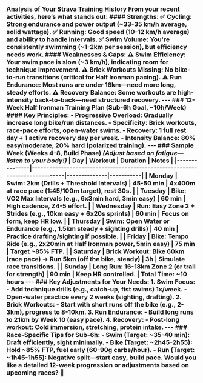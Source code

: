 ### **Analysis of Your Strava Training History** From your recent activities, here’s what stands out: #### **Strengths:** ✅ **Cycling:** Strong endurance and power output (~33-35 km/h average, solid wattage). ✅ **Running:** Good speed (10-12 km/h average) and ability to handle intervals. ✅ **Swim Volume:** You're consistently swimming (~1-2km per session), but efficiency needs work. #### **Weaknesses & Gaps:** ⚠ **Swim Efficiency:** Your swim pace is slow (~3 km/h), indicating room for technique improvement. ⚠ **Brick Workouts Missing:** No bike-to-run transitions (critical for Half Ironman pacing). ⚠ **Run Endurance:** Most runs are under 16km—need more long, steady efforts. ⚠ **Recovery Balance:** Some workouts are high-intensity back-to-back—need structured recovery. --- ### **12-Week Half Ironman Training Plan (Sub-6h Goal, ~10h/Week)** #### **Key Principles:** - **Progressive Overload:** Gradually increase long bike/run distances. - **Specificity:** Brick workouts, race-pace efforts, open-water swims. - **Recovery:** 1 full rest day + 1 active recovery day per week. - **Intensity Balance:** 80% easy/moderate, 20% hard (polarized training). --- ### **Sample Week (Weeks 4-8, Build Phase)** _(Adjust based on fatigue—listen to your body!)_ | **Day** | **Workout** | **Duration** | **Notes** | |---------------|-----------------------------------------------------------------------------|--------------|-----------| | **Monday** | **Swim:** 2km (Drills + Threshold Intervals) | 45-50 min | 4x400m at race pace (1:45/100m target), rest 30s. | | **Tuesday** | **Bike:** VO2 Max Intervals (e.g., 6x3min hard, 3min easy) | 60 min | High cadence, Z4-5 effort. | | **Wednesday** | **Run:** Easy Zone 2 + Strides (e.g., 10km easy + 6x20s sprints) | 60 min | Focus on form, keep HR low. | | **Thursday** | **Swim:** Open Water or Endurance (e.g., 1.5km steady + sighting drills) | 40 min | Practice drafting/sighting if possible. | | **Friday** | **Bike:** Tempo Ride (e.g., 2x20min at Half Ironman power, 5min easy) | 75 min | Target ~85% FTP. | | **Saturday** | **Brick Workout:** Bike 60km (race pace) → Run 5km (off the bike, steady) | 3h | Simulate race transitions. | | **Sunday** | **Long Run:** 16-18km Zone 2 (or trail for strength) | 90 min | Keep HR controlled. | **Total Time:** ~10 hours --- ### **Key Adjustments for Your Needs:** 1. **Swim Focus:** - Add **technique drills** (e.g., catch-up, fist swims) 1x/week. - Open-water practice **every 2 weeks** (sighting, drafting). 2. **Brick Workouts:** - Start with short runs off the bike (e.g., 2-3km), progress to 8-10km. 3. **Run Endurance:** - Build long runs to **21km** by Week 10 (easy pace). 4. **Recovery:** - **Post-long workout:** Cold immersion, stretching, protein intake. --- ### **Race-Specific Tips for Sub-6h:** - **Swim (Target: ~35-40 min):** Draft efficiently, sight minimally. - **Bike (Target: ~2h45-2h55):** Hold ~85% FTP, fuel early (60-90g carbs/hour). - **Run (Target: ~1h45-1h55):** Negative split—start easy, build pace. Would you like a detailed 12-week progression or adjustments based on upcoming races? 🚀
